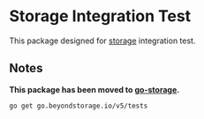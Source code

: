 # Storage Integration Test

This package designed for [storage](https://github.com/beyondstorage/go-storage) integration test.

## Notes

**This package has been moved to [go-storage](https://github.com/beyondstorage/go-storage/tree/master/tests).**

```shell
go get go.beyondstorage.io/v5/tests
```
